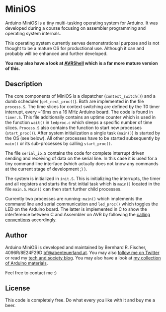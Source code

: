 # MiniOS

Arduino MiniOS is a tiny multi-tasking operating system for Arduino. It was
developed during a course focusing on assembler programming and operating
system internals.

This operating system currently serves demonstrational purpose and is not
thought to be a mature OS for productional use. Although it can and probably
will be enhanced and further developed.

**You may also have a look at [AVRShell](https://github.com/rahra/avrshell) which
is a far more mature version of this.**

## Description

The core components of MiniOS is a dispatcher (```context_switch()```) and a
dumb scheduler (```get_next_proc()```). Both are implemented in the file ```process.S```. The time slices for context switching are defined by the T0
timer interrupt, every ~16ms on a 16 MHz Arduino board. The code is found in ```timer.S```. This file additionally contains an uptime counter which is used
in the function ```wait()``` in ```ledproc.c``` which sleeps a specific number
of time slices. ```Process.S``` also contains the function to start new
processes (```start_proc()```). After system initialization a single task
(```main()```) is started by the OS (see below). All other processes have to be
started subsequently by ```main()``` or its sub-processes by calling ```start_proc()```.

The file ```serial_io.S``` contains the code for complete interrupt driven
sending and receiving of data on the serial line. In this case it is used for a
tiny command line interface (which actually does not know any commands at the
current stage of development ;) ).

The system is initialized in ```init.S```. This is initializing the interrupts,
the timer and all registers and starts the first initial task which is ```main()``` located in the file ```main.S```. ```Main()``` can then start further child processes.

Currently two processes are running: ```main()``` which implements the command
line and serial communication and ```led_proc()``` which toggles the LED on
the Arduino board. The latter is implemented in C to show the interference
between C and Assembler on AVR by following the [calling conventions](http://www.atmel.com/webdoc/AVRLibcReferenceManual/FAQ_1faq_reg_usage.html) accordingly.


## Author

Arduino MiniOS is developed and maintained by Bernhard R. Fischer,
4096R/8E24F29D <bf@abenteuerland.at>.  You may also [follow me on Twitter](https://twitter.com/_Rahra_) or read my [tech and society blog](https://www.cypherpunk.at/).
You may also have a look at [my collection of Arduino materials](https://www.cypherpunk.at/download/Arduino/).

Feel free to contact me :)


## License

This code is completely free. Do what every you like with it and buy me a beer.
